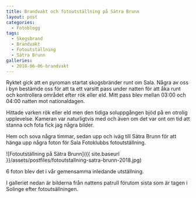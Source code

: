 ```yaml
---
title: Brandvakt och fotoutställning på Sätra Brunn
layout: post
categories:
  - Fotoblogg
tags:
  - Skogsbrand
  - Brandvakt
  - Fotoutställning
  - Sätra Brunn
galleries:
  - 2018-06-06-brandvakt
---
```


Ryktet gick att en pyroman startat skogsbränder runt om Sala. Några av oss i byn bestämde oss för att ta ett varsitt pass under natten för att åka runt och kontrollera området efter rök eller eld. Mitt pass blev mellan 03:00 och 04:00 natten mot nationaldagen.

Hittade varken rök eller eld men den tidiga soluppgången bjöd på en otrolig upplevelse. Kameran var naturligtvis med och även om det var ont om tid att stanna och fota fick jag några bilder.

Hem och sova några timmar, sedan upp och iväg till Sätra Brunn för att hänga upp några foton för Sala Fotoklubbs fotoutställning.

![Fotoutställning på Sätra Brunn]({{ site.baseurl }}/assets/postfiles/fotoutstallning-satra-brunn-2018.jpg)

6 foton blev det i vår gemensamma inledande utställning.

I galleriet nedan är bilderna från nattens patrull förutom sista som är tagen i Solinge efter fotoutsällningen.
